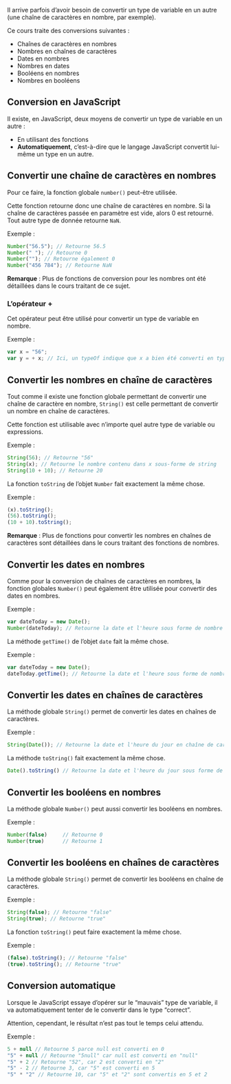 Il arrive parfois d’avoir besoin de convertir un type de variable en un autre (une chaîne de caractères en nombre, par exemple). 

Ce cours traite des conversions suivantes :

- Chaînes de caractères en nombres
- Nombres en chaînes de caractères
- Dates en nombres
- Nombres en dates
- Booléens en nombres
- Nombres en booléens

## Conversion en JavaScript

Il existe, en JavaScript, deux moyens de convertir un type de variable en un autre :

- En utilisant des fonctions
- **Automatiquement**, c’est-à-dire que le langage JavaScript convertit lui-même un type en un autre. 

## Convertir une chaîne de caractères en nombres

Pour ce faire, la fonction globale ```number()``` peut-être utilisée. 

Cette fonction retourne donc une chaîne de caractères en nombre. Si la chaîne de caractères passée en paramètre est vide, alors 0 est retourné. Tout autre type de donnée retourne ```NaN```.

Exemple :

```js
Number("56.5"); // Retourne 56.5
Number(" "); // Retourne 0
Number(""); // Retourne également 0
Number("456 784"); // Retourne NaN
```

__Remarque__ : Plus de fonctions de conversion pour les nombres ont été détaillées dans le cours traitant de ce sujet. 

### L’opérateur +

Cet opérateur peut être utilisé pour convertir un type de variable en nombre.

Exemple :

```js
var x = "56";
var y = + x; // Ici, un typeOf indique que x a bien été converti en type "number"
```

## Convertir les nombres en chaîne de caractères

Tout comme il existe une fonction globale permettant de convertir une chaîne de caractère en nombre, ```String()``` est celle permettant de convertir un nombre en chaîne de caractères.

Cette fonction est utilisable avec n’importe quel autre type de variable ou expressions.

Exemple :

```js
String(56); // Retourne "56"
String(x); // Retourne le nombre contenu dans x sous-forme de string
String(10 + 10); // Retourne 20
```

La fonction ```toString``` de l’objet ```Number``` fait exactement la même chose. 

Exemple :

```js
(x).toString();
(56).toString();
(10 + 10).toString();
```

__Remarque__ : Plus de fonctions pour convertir les nombres en chaînes de caractères sont détaillées dans le cours traitant des fonctions de nombres.

## Convertir les dates en nombres

Comme pour la conversion de chaînes de caractères en nombres, la fonction globales ```Number()``` peut également être utilisée pour convertir des dates en nombres. 

Exemple :

```js
var dateToday = new Date();
Number(dateToday); // Retourne la date et l'heure sous forme de nombre
```

La méthode ```getTime()``` de l’objet ```date``` fait la même chose.

Exemple :

```js
var dateToday = new Date();
dateToday.getTime(); // Retourne la date et l'heure sous forme de nombre
```

## Convertir les dates en chaînes de caractères

La méthode globale ```String()``` permet de convertir les dates en chaînes de caractères.

Exemple :

```js
String(Date()); // Retourne la date et l'heure du jour en chaîne de caractères
```

La méthode ```toString()``` fait exactement la même chose.

```js
Date().toString() // Retourne la date et l'heure du jour sous forme de string
```

## Convertir les booléens en nombres

La méthode globale ```Number()``` peut aussi convertir les booléens en nombres.

Exemple :

```js
Number(false)     // Retourne 0
Number(true)      // Retourne 1
```

## Convertir les booléens en chaînes de caractères

La méthode globale ```String()``` permet de convertir les booléens en chaîne de caractères.

Exemple : 

```js
String(false); // Retourne "false"
String(true); // Retourne "true"
```

La fonction ```toString()``` peut faire exactement la même chose.

Exemple :

```js
(false).toString(); // Retourne "false"
(true).toString(); // Retourne "true"
```

## Conversion automatique

Lorsque le JavaScript essaye d’opérer sur le “mauvais” type de variable, il va automatiquement tenter de le convertir dans le type “correct”.

Attention, cependant, le résultat n’est pas tout le temps celui attendu. 

Exemple :

```js
5 + null // Retourne 5 parce null est converti en 0
"5" + null // Retourne "5null" car null est converti en "null"
"5" + 2 // Retourne "52", car 2 est converti en "2"
"5" - 2 // Retourne 3, car "5" est converti en 5
"5" * "2" // Retourne 10, car "5" et "2" sont convertis en 5 et 2
```